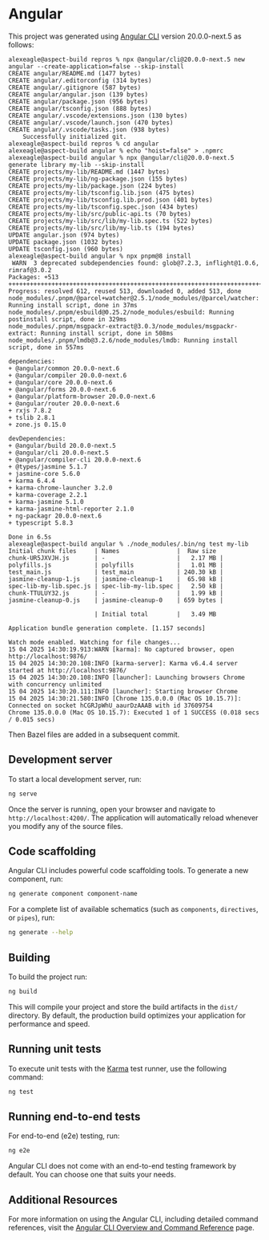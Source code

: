 # Angular

This project was generated using [Angular CLI](https://github.com/angular/angular-cli) version 20.0.0-next.5 as follows:

```
alexeagle@aspect-build repros % npx @angular/cli@20.0.0-next.5 new angular --create-application=false --skip-install
CREATE angular/README.md (1477 bytes)
CREATE angular/.editorconfig (314 bytes)
CREATE angular/.gitignore (587 bytes)
CREATE angular/angular.json (139 bytes)
CREATE angular/package.json (956 bytes)
CREATE angular/tsconfig.json (888 bytes)
CREATE angular/.vscode/extensions.json (130 bytes)
CREATE angular/.vscode/launch.json (470 bytes)
CREATE angular/.vscode/tasks.json (938 bytes)
    Successfully initialized git.
alexeagle@aspect-build repros % cd angular
alexeagle@aspect-build angular % echo "hoist=false" > .npmrc
alexeagle@aspect-build angular % npx @angular/cli@20.0.0-next.5 generate library my-lib --skip-install
CREATE projects/my-lib/README.md (1447 bytes)
CREATE projects/my-lib/ng-package.json (155 bytes)
CREATE projects/my-lib/package.json (224 bytes)
CREATE projects/my-lib/tsconfig.lib.json (475 bytes)
CREATE projects/my-lib/tsconfig.lib.prod.json (401 bytes)
CREATE projects/my-lib/tsconfig.spec.json (434 bytes)
CREATE projects/my-lib/src/public-api.ts (70 bytes)
CREATE projects/my-lib/src/lib/my-lib.spec.ts (522 bytes)
CREATE projects/my-lib/src/lib/my-lib.ts (194 bytes)
UPDATE angular.json (974 bytes)
UPDATE package.json (1032 bytes)
UPDATE tsconfig.json (960 bytes)
alexeagle@aspect-build angular % npx pnpm@8 install
 WARN  3 deprecated subdependencies found: glob@7.2.3, inflight@1.0.6, rimraf@3.0.2
Packages: +513
++++++++++++++++++++++++++++++++++++++++++++++++++++++++++++++++++++++++++++++++++++++++++++++++++++++++++++++++++++++++++++++++++++++++++++
Progress: resolved 612, reused 513, downloaded 0, added 513, done
node_modules/.pnpm/@parcel+watcher@2.5.1/node_modules/@parcel/watcher: Running install script, done in 37ms
node_modules/.pnpm/esbuild@0.25.2/node_modules/esbuild: Running postinstall script, done in 329ms
node_modules/.pnpm/msgpackr-extract@3.0.3/node_modules/msgpackr-extract: Running install script, done in 508ms
node_modules/.pnpm/lmdb@3.2.6/node_modules/lmdb: Running install script, done in 557ms

dependencies:
+ @angular/common 20.0.0-next.6
+ @angular/compiler 20.0.0-next.6
+ @angular/core 20.0.0-next.6
+ @angular/forms 20.0.0-next.6
+ @angular/platform-browser 20.0.0-next.6
+ @angular/router 20.0.0-next.6
+ rxjs 7.8.2
+ tslib 2.8.1
+ zone.js 0.15.0

devDependencies:
+ @angular/build 20.0.0-next.5
+ @angular/cli 20.0.0-next.5
+ @angular/compiler-cli 20.0.0-next.6
+ @types/jasmine 5.1.7
+ jasmine-core 5.6.0
+ karma 6.4.4
+ karma-chrome-launcher 3.2.0
+ karma-coverage 2.2.1
+ karma-jasmine 5.1.0
+ karma-jasmine-html-reporter 2.1.0
+ ng-packagr 20.0.0-next.6
+ typescript 5.8.3

Done in 6.5s
alexeagle@aspect-build angular % ./node_modules/.bin/ng test my-lib
Initial chunk files     | Names                |  Raw size
chunk-UR5JXVJH.js       | -                    |   2.17 MB |
polyfills.js            | polyfills            |   1.01 MB |
test_main.js            | test_main            | 240.30 kB |
jasmine-cleanup-1.js    | jasmine-cleanup-1    |  65.98 kB |
spec-lib-my-lib.spec.js | spec-lib-my-lib.spec |   2.50 kB |
chunk-TTULUY32.js       | -                    |   1.99 kB |
jasmine-cleanup-0.js    | jasmine-cleanup-0    | 659 bytes |

                        | Initial total        |   3.49 MB

Application bundle generation complete. [1.157 seconds]

Watch mode enabled. Watching for file changes...
15 04 2025 14:30:19.913:WARN [karma]: No captured browser, open http://localhost:9876/
15 04 2025 14:30:20.108:INFO [karma-server]: Karma v6.4.4 server started at http://localhost:9876/
15 04 2025 14:30:20.108:INFO [launcher]: Launching browsers Chrome with concurrency unlimited
15 04 2025 14:30:20.111:INFO [launcher]: Starting browser Chrome
15 04 2025 14:30:21.580:INFO [Chrome 135.0.0.0 (Mac OS 10.15.7)]: Connected on socket hCGRJpWhU_aaurDzAAAB with id 37609754
Chrome 135.0.0.0 (Mac OS 10.15.7): Executed 1 of 1 SUCCESS (0.018 secs / 0.015 secs)
```

Then Bazel files are added in a subsequent commit.

## Development server

To start a local development server, run:

```bash
ng serve
```

Once the server is running, open your browser and navigate to `http://localhost:4200/`. The application will automatically reload whenever you modify any of the source files.

## Code scaffolding

Angular CLI includes powerful code scaffolding tools. To generate a new component, run:

```bash
ng generate component component-name
```

For a complete list of available schematics (such as `components`, `directives`, or `pipes`), run:

```bash
ng generate --help
```

## Building

To build the project run:

```bash
ng build
```

This will compile your project and store the build artifacts in the `dist/` directory. By default, the production build optimizes your application for performance and speed.

## Running unit tests

To execute unit tests with the [Karma](https://karma-runner.github.io) test runner, use the following command:

```bash
ng test
```

## Running end-to-end tests

For end-to-end (e2e) testing, run:

```bash
ng e2e
```

Angular CLI does not come with an end-to-end testing framework by default. You can choose one that suits your needs.

## Additional Resources

For more information on using the Angular CLI, including detailed command references, visit the [Angular CLI Overview and Command Reference](https://angular.dev/tools/cli) page.

